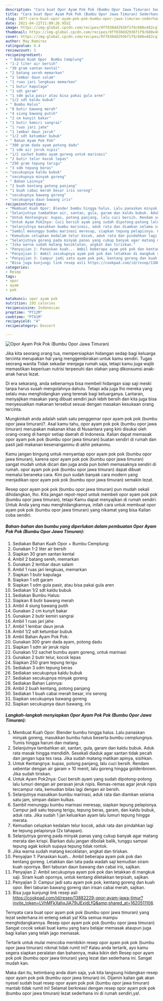 ```yaml
---
description: "Cara buat Opor Ayam Pok Pok (Bumbu Opor Jawa Timuran) Sederhana dan Mudah Dibuat"
title: "Cara buat Opor Ayam Pok Pok (Bumbu Opor Jawa Timuran) Sederhana dan Mudah Dibuat"
slug: 1077-cara-buat-opor-ayam-pok-pok-bumbu-opor-jawa-timuran-sederhana-dan-mudah-dibuat
date: 2021-04-22T11:09:26.955Z
image: https://img-global.cpcdn.com/recipes/9ff038dd2936f1f9/680x482cq70/opor-ayam-pok-pok-bumbu-opor-jawa-timuran-foto-resep-utama.jpg
thumbnail: https://img-global.cpcdn.com/recipes/9ff038dd2936f1f9/680x482cq70/opor-ayam-pok-pok-bumbu-opor-jawa-timuran-foto-resep-utama.jpg
cover: https://img-global.cpcdn.com/recipes/9ff038dd2936f1f9/680x482cq70/opor-ayam-pok-pok-bumbu-opor-jawa-timuran-foto-resep-utama.jpg
author: May Ramirez
ratingvalue: 4.4
reviewcount: 3
recipeingredient:
- " Bahan Kuah Opor  Bumbu Cemplung"
- "1-2 liter air bersih"
- "30 gram santan kental"
- "2 batang sereh memarkan"
- "2 lembar daun salam"
- "1 ruas jari lengkuas memarkan"
- "1 butir kapulaga"
- "1 sdt garam"
- "1 sdm gula pasir atau bisa pakai gula aren"
- "1/2 sdt kaldu bubuk"
- " Bumbu Halus"
- "8 butir bawang merah"
- "4 siung bawang putih"
- "2 cm kunyit bakar"
- "2 butir kemiri sangrai"
- "1 ruas jari jahe"
- "1 lembar daun jeruk"
- "1/2 sdt ketumbar bubuk"
- " Bahan Ayam Pok Pok"
- "300 gram dada ayam potong dadu"
- "1 sdm air jeruk nipis"
- "1/2 sachet bumbu ayam goreng untuk marinasi"
- "2 butir telur kocok lepas"
- "250 gram tepung terigu"
- "3 sdm tepung beras"
- "secukupnya kaldu bubuk"
- "secukupnya minyak goreng"
- " Bahan Lainnya"
- "2 buah kentang potong panjang"
- "1 buah cabai merah besar iris serong"
- "secukupnya bawang goreng"
- "secukupnya daun bawang iris"
recipeinstructions:
- "Membuat Kuah Opor: Blender bumbu hingga halus. Lalu panaskan minyak goreng, masukkan bumbu halus beserta bumbu cemplungnya. Tumis hingga harum dan matang."
- "Selanjutnya tambahkan air, santan, gula, garam dan kaldu bubuk. Aduk rata masak hingga mendidih. Sesekali diaduk agar santan tidak pecah dan jangan lupa tes rasa. Jika sudah matang matikan apinya, sisihkan."
- "Untuk Kentangnya: kupas, potong panjang, lalu cuci bersih. Rendam sebentar dengan air garam ± 10 menit, lalu goreng hingga goldenbrown. Jika sudah tiriskan."
- "Untuk Ayam Pok2nya: Cuci bersih ayam yang sudah dipotong-potong lalu lumuri dengan air perasan jeruk nipis. Remas-remas agar jeruk nipis tercampur rata, kemudian bilas lagi dengan air bersih."
- "Selanjutnya masukkan bumbu marinasi, aduk rata dan diamkan selama satu jam, simpan dalam kulkas."
- "Sambil menunggu bumbu marinasi meresap, siapkan tepung pelapisnya. Campur jadi satu tepung terigu, tepung beras, garam, dan kaldu bubuk, aduk rata. Jika sudah 1 jan keluarkan ayam lalu lumuri tepung hingga merata."
- "Kemudian celupkan kedalam telur kocok, aduk rata dan pindahkan lagi ke tepung pelapisnya (2x tahapan)."
- "Selanjutnya goreng pada minyak panas yang cukup banyak agar matang merata dan krispi. Biarkan dulu jangan dibolak balik, tunggu sampai tepung agak kokoh supaya tepung tidak rontok."
- "Jika warna sudah matang kecoklatan, angkat dan tiriskan."
- "Penyajian 1: Panaskan kuah... Ambil beberapa ayam pok pok dan kentang goreng. Letakkan dan tata pada wadah saji kemudian siram kuah opornya. Beri taburan daun bawang dan cabai iris, sajikan."
- "Penyajian 2: Ambil secukupnya ayam pok pok dan letakkan di mangkuk saji. Siram kuah opornya, untuk kentang diletakkan terpisah, sajikan."
- "Penyajian 3: Campur jadi satu ayam pok pok, kentang goreng dan kuah opor. Beri taburan bawang goreng dan irisan cabai merah, sajikan."
- "Bisa juga kunjungi link resep asli https://cookpad.com/id/resep/13882229-opor-ayam-jawa-timur?invite_token=LVhMFkXahxJiA79iJExidLfQ&amp;shared_at=1620511106."
categories:
- Resep
tags:
- opor
- ayam
- pok

katakunci: opor ayam pok 
nutrition: 193 calories
recipecuisine: Indonesian
preptime: "PT12M"
cooktime: "PT41M"
recipeyield: "4"
recipecategory: Dessert

---
```



![Opor Ayam Pok Pok (Bumbu Opor Jawa Timuran)](https://img-global.cpcdn.com/recipes/9ff038dd2936f1f9/680x482cq70/opor-ayam-pok-pok-bumbu-opor-jawa-timuran-foto-resep-utama.jpg)

Jika kita seorang orang tua, mempersiapkan hidangan sedap bagi keluarga tercinta merupakan hal yang menggembirakan untuk kamu sendiri. Tugas seorang  wanita Tidak sekadar menjaga rumah saja, tetapi kamu juga wajib memastikan keperluan nutrisi terpenuhi dan olahan yang dikonsumsi anak-anak harus lezat.

Di era  sekarang, anda sebenarnya bisa membeli hidangan siap saji meski tanpa harus susah mengolahnya dahulu. Tetapi ada juga lho mereka yang selalu mau menghidangkan yang terenak bagi keluarganya. Lantaran, menyajikan masakan yang dibuat sendiri jauh lebih bersih dan kita juga bisa menyesuaikan makanan tersebut sesuai dengan masakan kesukaan orang tercinta. 



Mungkinkah anda adalah salah satu penggemar opor ayam pok pok (bumbu opor jawa timuran)?. Asal kamu tahu, opor ayam pok pok (bumbu opor jawa timuran) merupakan makanan khas di Nusantara yang kini disukai oleh orang-orang di hampir setiap daerah di Indonesia. Kalian dapat memasak opor ayam pok pok (bumbu opor jawa timuran) buatan sendiri di rumah dan pasti jadi makanan kesenanganmu di akhir pekanmu.

Kamu jangan bingung untuk menyantap opor ayam pok pok (bumbu opor jawa timuran), karena opor ayam pok pok (bumbu opor jawa timuran) sangat mudah untuk dicari dan juga anda pun boleh memasaknya sendiri di rumah. opor ayam pok pok (bumbu opor jawa timuran) dapat dibuat memalui beraneka cara. Kini pun sudah banyak cara modern yang menjadikan opor ayam pok pok (bumbu opor jawa timuran) semakin lezat.

Resep opor ayam pok pok (bumbu opor jawa timuran) pun mudah sekali dihidangkan, lho. Kita jangan repot-repot untuk membeli opor ayam pok pok (bumbu opor jawa timuran), tetapi Kamu dapat menyajikan di rumah sendiri. Untuk Anda yang mau menghidangkannya, inilah cara untuk membuat opor ayam pok pok (bumbu opor jawa timuran) yang nikamat yang bisa Kalian coba sendiri.

<!--inarticleads1-->

##### Bahan-bahan dan bumbu yang diperlukan dalam pembuatan Opor Ayam Pok Pok (Bumbu Opor Jawa Timuran):

1. Sediakan  Bahan Kuah Opor + Bumbu Cemplung:
1. Gunakan 1-2 liter air bersih
1. Siapkan 30 gram santan kental
1. Ambil 2 batang sereh, memarkan
1. Gunakan 2 lembar daun salam
1. Ambil 1 ruas jari lengkuas, memarkan
1. Siapkan 1 butir kapulaga
1. Siapkan 1 sdt garam
1. Siapkan 1 sdm gula pasir, atau bisa pakai gula aren
1. Sediakan 1/2 sdt kaldu bubuk
1. Sediakan  Bumbu Halus:
1. Siapkan 8 butir bawang merah
1. Ambil 4 siung bawang putih
1. Gunakan 2 cm kunyit bakar
1. Gunakan 2 butir kemiri sangrai
1. Ambil 1 ruas jari jahe
1. Ambil 1 lembar daun jeruk
1. Ambil 1/2 sdt ketumbar bubuk
1. Ambil  Bahan Ayam Pok Pok:
1. Gunakan 300 gram dada ayam, potong dadu
1. Siapkan 1 sdm air jeruk nipis
1. Gunakan 1/2 sachet bumbu ayam goreng, untuk marinasi
1. Gunakan 2 butir telur, kocok lepas
1. Siapkan 250 gram tepung terigu
1. Sediakan 3 sdm tepung beras
1. Sediakan secukupnya kaldu bubuk
1. Sediakan secukupnya minyak goreng
1. Sediakan  Bahan Lainnya:
1. Ambil 2 buah kentang, potong panjang
1. Sediakan 1 buah cabai merah besar, iris serong
1. Siapkan secukupnya bawang goreng
1. Siapkan secukupnya daun bawang, iris




<!--inarticleads2-->

##### Langkah-langkah menyiapkan Opor Ayam Pok Pok (Bumbu Opor Jawa Timuran):

1. Membuat Kuah Opor: Blender bumbu hingga halus. Lalu panaskan minyak goreng, masukkan bumbu halus beserta bumbu cemplungnya. Tumis hingga harum dan matang.
1. Selanjutnya tambahkan air, santan, gula, garam dan kaldu bubuk. Aduk rata masak hingga mendidih. Sesekali diaduk agar santan tidak pecah dan jangan lupa tes rasa. Jika sudah matang matikan apinya, sisihkan.
1. Untuk Kentangnya: kupas, potong panjang, lalu cuci bersih. Rendam sebentar dengan air garam ± 10 menit, lalu goreng hingga goldenbrown. Jika sudah tiriskan.
1. Untuk Ayam Pok2nya: Cuci bersih ayam yang sudah dipotong-potong lalu lumuri dengan air perasan jeruk nipis. Remas-remas agar jeruk nipis tercampur rata, kemudian bilas lagi dengan air bersih.
1. Selanjutnya masukkan bumbu marinasi, aduk rata dan diamkan selama satu jam, simpan dalam kulkas.
1. Sambil menunggu bumbu marinasi meresap, siapkan tepung pelapisnya. Campur jadi satu tepung terigu, tepung beras, garam, dan kaldu bubuk, aduk rata. Jika sudah 1 jan keluarkan ayam lalu lumuri tepung hingga merata.
1. Kemudian celupkan kedalam telur kocok, aduk rata dan pindahkan lagi ke tepung pelapisnya (2x tahapan).
1. Selanjutnya goreng pada minyak panas yang cukup banyak agar matang merata dan krispi. Biarkan dulu jangan dibolak balik, tunggu sampai tepung agak kokoh supaya tepung tidak rontok.
1. Jika warna sudah matang kecoklatan, angkat dan tiriskan.
1. Penyajian 1: Panaskan kuah... Ambil beberapa ayam pok pok dan kentang goreng. Letakkan dan tata pada wadah saji kemudian siram kuah opornya. Beri taburan daun bawang dan cabai iris, sajikan.
1. Penyajian 2: Ambil secukupnya ayam pok pok dan letakkan di mangkuk saji. Siram kuah opornya, untuk kentang diletakkan terpisah, sajikan.
1. Penyajian 3: Campur jadi satu ayam pok pok, kentang goreng dan kuah opor. Beri taburan bawang goreng dan irisan cabai merah, sajikan.
1. Bisa juga kunjungi link resep asli https://cookpad.com/id/resep/13882229-opor-ayam-jawa-timur?invite_token=LVhMFkXahxJiA79iJExidLfQ&amp;shared_at=1620511106.




Ternyata cara buat opor ayam pok pok (bumbu opor jawa timuran) yang lezat sederhana ini enteng sekali ya! Kita semua mampu menghidangkannya. Resep opor ayam pok pok (bumbu opor jawa timuran) Sangat cocok sekali buat kamu yang baru belajar memasak ataupun juga bagi kalian yang telah jago memasak.

Tertarik untuk mulai mencoba membikin resep opor ayam pok pok (bumbu opor jawa timuran) nikmat tidak rumit ini? Kalau anda tertarik, ayo kamu segera siapkan peralatan dan bahannya, maka bikin deh Resep opor ayam pok pok (bumbu opor jawa timuran) yang lezat dan sederhana ini. Sangat mudah kan. 

Maka dari itu, ketimbang anda diam saja, yuk kita langsung hidangkan resep opor ayam pok pok (bumbu opor jawa timuran) ini. Dijamin kalian gak akan nyesel sudah buat resep opor ayam pok pok (bumbu opor jawa timuran) mantab tidak rumit ini! Selamat berkreasi dengan resep opor ayam pok pok (bumbu opor jawa timuran) lezat sederhana ini di rumah sendiri,ya!.

